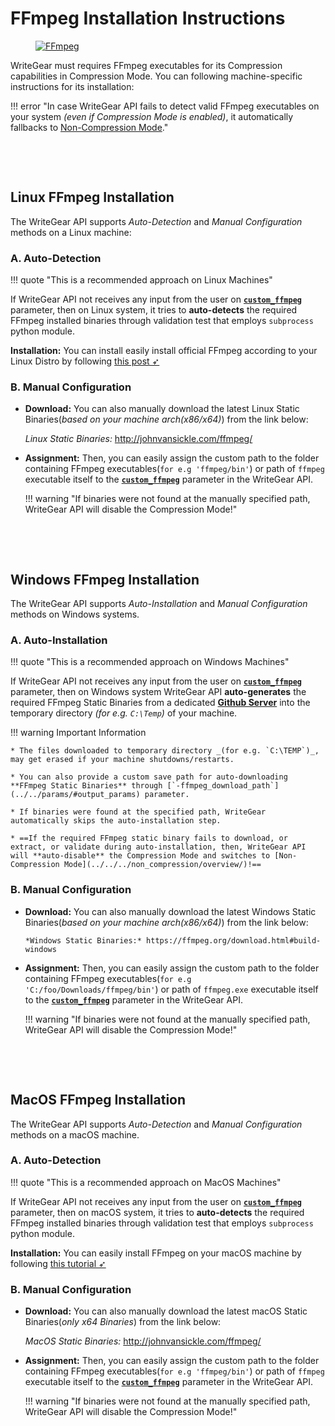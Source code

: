 <!--
===============================================
vidgear library source-code is deployed under the Apache 2.0 License:

Copyright (c) 2019 Abhishek Thakur(@abhiTronix) <abhi.una12@gmail.com>

Licensed under the Apache License, Version 2.0 (the "License");
you may not use this file except in compliance with the License.
You may obtain a copy of the License at

   http://www.apache.org/licenses/LICENSE-2.0

Unless required by applicable law or agreed to in writing, software
distributed under the License is distributed on an "AS IS" BASIS,
WITHOUT WARRANTIES OR CONDITIONS OF ANY KIND, either express or implied.
See the License for the specific language governing permissions and
limitations under the License.
===============================================
-->

# FFmpeg Installation Instructions

<figure>
  <a href="http://ffmpeg.org/"><img src="../../../../../assets/images/ffmpeg.png" loading="lazy" alt="FFmpeg" class="center" /></a>
</figure>

WriteGear must requires FFmpeg executables for its Compression capabilities in Compression Mode. You can following machine-specific instructions for its installation:


!!! error "In case WriteGear API fails to detect valid FFmpeg executables on your system _(even if Compression Mode is enabled)_, it automatically fallbacks to [Non-Compression Mode](../../../non_compression/overview/)."

&nbsp;

&nbsp;


## Linux FFmpeg Installation

The WriteGear API supports _Auto-Detection_ and _Manual Configuration_ methods on a Linux machine:

### A. Auto-Detection 

!!! quote "This is a recommended approach on Linux Machines"

If WriteGear API not receives any input from the user on [**`custom_ffmpeg`**](../../params/#custom_ffmpeg) parameter, then on Linux system, it tries to **auto-detects** the required FFmpeg installed binaries through validation test that employs `subprocess` python module. 

**Installation:** You can install easily install official FFmpeg according to your Linux Distro by following [this post ➶](https://www.tecmint.com/install-ffmpeg-in-linux/)


### B. Manual Configuration

* **Download:** You can also manually download the latest Linux Static Binaries(*based on your machine arch(x86/x64)*) from the link below:

    *Linux Static Binaries:* http://johnvansickle.com/ffmpeg/

* **Assignment:** Then, you can easily assign the custom path to the folder containing FFmpeg executables(`for e.g 'ffmpeg/bin'`)  or path of `ffmpeg` executable itself to the [**`custom_ffmpeg`**](../../params/#custom_ffmpeg) parameter in the WriteGear API.

    !!! warning "If binaries were not found at the manually specified path, WriteGear API will disable the Compression Mode!"

&nbsp;

&nbsp;

## Windows FFmpeg Installation

The WriteGear API supports _Auto-Installation_ and _Manual Configuration_ methods on Windows systems.

### A. Auto-Installation

!!! quote "This is a recommended approach on Windows Machines"

If WriteGear API not receives any input from the user on [**`custom_ffmpeg`**](../../params/#custom_ffmpeg) parameter, then on Windows system WriteGear API **auto-generates** the required FFmpeg Static Binaries from a dedicated [**Github Server**](https://github.com/abhiTronix/FFmpeg-Builds) into the temporary directory _(for e.g. `C:\Temp`)_ of your machine.

!!! warning Important Information

    * The files downloaded to temporary directory _(for e.g. `C:\TEMP`)_, may get erased if your machine shutdowns/restarts.

    * You can also provide a custom save path for auto-downloading **FFmpeg Static Binaries** through [`-ffmpeg_download_path`](../../params/#output_params) parameter.

    * If binaries were found at the specified path, WriteGear automatically skips the auto-installation step.

    * ==If the required FFmpeg static binary fails to download, or extract, or validate during auto-installation, then, WriteGear API will **auto-disable** the Compression Mode and switches to [Non-Compression Mode](../../../non_compression/overview/)!==


### B. Manual Configuration

* **Download:** You can also manually download the latest Windows Static Binaries(*based on your machine arch(x86/x64)*) from the link below:
   
      *Windows Static Binaries:* https://ffmpeg.org/download.html#build-windows

*  **Assignment:** Then, you can easily assign the custom path to the folder containing FFmpeg executables(`for e.g 'C:/foo/Downloads/ffmpeg/bin'`) or path of `ffmpeg.exe` executable itself to the [**`custom_ffmpeg`**](../../params/#custom_ffmpeg) parameter in the WriteGear API.

    !!! warning "If binaries were not found at the manually specified path, WriteGear API will disable the Compression Mode!"


&nbsp;

&nbsp;

## MacOS FFmpeg Installation

The WriteGear API supports _Auto-Detection_ and _Manual Configuration_ methods on a macOS machine.

### A. Auto-Detection

!!! quote "This is a recommended approach on MacOS Machines"

If WriteGear API not receives any input from the user on [**`custom_ffmpeg`**](../../params/#custom_ffmpeg) parameter, then on macOS system, it tries to **auto-detects** the required FFmpeg installed binaries through validation test that employs `subprocess` python module.

**Installation:** You can easily install FFmpeg on your macOS machine by following [this tutorial ➶](https://trac.ffmpeg.org/wiki/CompilationGuide/macOS)

### B. Manual Configuration

* **Download:** You can also manually download the latest macOS Static Binaries(*only x64 Binaries*) from the link below:
  
    *MacOS Static Binaries:* http://johnvansickle.com/ffmpeg/

* **Assignment:** Then, you can easily assign the custom path to the folder containing FFmpeg executables(`for e.g 'ffmpeg/bin'`) or path of `ffmpeg` executable itself to the [**`custom_ffmpeg`**](../../params/#custom_ffmpeg) parameter in the WriteGear API.


    !!! warning "If binaries were not found at the manually specified path, WriteGear API will disable the Compression Mode!"

   
&nbsp;


